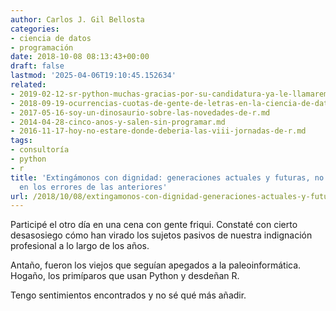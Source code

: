 ```yaml
---
author: Carlos J. Gil Bellosta
categories:
- ciencia de datos
- programación
date: 2018-10-08 08:13:43+00:00
draft: false
lastmod: '2025-04-06T19:10:45.152634'
related:
- 2019-02-12-sr-python-muchas-gracias-por-su-candidatura-ya-le-llamaremos-cuando-tenga-modelos-mixtos.md
- 2018-09-19-ocurrencias-cuotas-de-gente-de-letras-en-la-ciencia-de-datos.md
- 2017-05-16-soy-un-dinosaurio-sobre-las-novedades-de-r.md
- 2014-04-28-cinco-anos-y-salen-sin-programar.md
- 2016-11-17-hoy-no-estare-donde-deberia-las-viii-jornadas-de-r.md
tags:
- consultoría
- python
- r
title: 'Extingámonos con dignidad: generaciones actuales y futuras, no incurramos
  en los errores de las anteriores'
url: /2018/10/08/extingamonos-con-dignidad-generaciones-actuales-y-futuras-no-incurramos-en-los-errores-de-las-anteriores/
---
```


Participé el otro día en una cena con gente friqui. Constaté con cierto desasosiego cómo han virado los sujetos pasivos de nuestra indignación profesional a lo largo de los años.

Antaño, fueron los viejos que seguían apegados a la paleoinformática. Hogaño, los primíparos que usan Python y desdeñan R.

Tengo sentimientos encontrados y no sé qué más añadir.